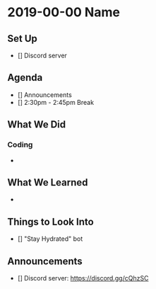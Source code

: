 # 2019-00-00 Name

## Set Up

- [] Discord server

## Agenda

- [] Announcements
- [] 2:30pm - 2:45pm Break

## What We Did

### Coding

-

## What We Learned

-

## Things to Look Into

- [] "Stay Hydrated" bot

## Announcements

- [] Discord server: https://discord.gg/cQhzSC
